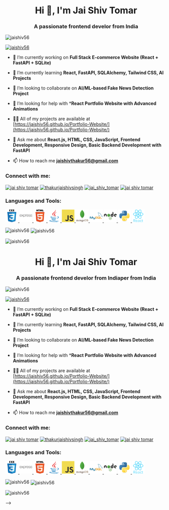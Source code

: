 
<h1 align="center">Hi 👋, I'm Jai Shiv Tomar</h1>
<h3 align="center">A passionate frontend develor from India</h3>

<p align="left"> <img src="https://komarev.com/ghpvc/?username=jaishiv56&label=Profile%20views&color=0e75b6&style=flat" alt="jaishiv56" /> </p>

<p align="left"> <a href="https://github.com/ryo-ma/github-profile-trophy"><img src="https://github-profile-trophy.vercel.app/?username=jaishiv56" alt="jaishiv56" /></a> </p>

- 🔭 I’m currently working on **Full Stack E-commerce Website (React + FastAPI + SQLite)**

- 🌱 I’m currently learning ****React, FastAPI, SQLAlchemy, Tailwind CSS, AI Projects****

- 👯 I’m looking to collaborate on **AI/ML-based Fake News Detection Project**

- 🤝 I’m looking for help with ***React Portfolio Website with Advanced Animations**

- 👨‍💻 All of my projects are available at [https://jaishiv56.github.io/Portfolio-Website/](https://jaishiv56.github.io/Portfolio-Website/)

- 💬 Ask me about **React.js, HTML, CSS, JavaScript, Frontend Development, Responsive Design, Basic Backend Development with FastAPI**

- 📫 How to reach me **jaishivthakur56@gmail.com**

<h3 align="left">Connect with me:</h3>
<p align="left">
<a href="https://linkedin.com/in/jai shiv tomar" target="blank"><img align="center" src="https://raw.githubusercontent.com/rahuldkjain/github-profile-readme-generator/master/src/images/icons/Social/linked-in-alt.svg" alt="jai shiv tomar" height="30" width="40" /></a>
<a href="https://instagram.com/thakurjaishivsingh" target="blank"><img align="center" src="https://raw.githubusercontent.com/rahuldkjain/github-profile-readme-generator/master/src/images/icons/Social/instagram.svg" alt="thakurjaishivsingh" height="30" width="40" /></a>
<a href="https://www.leetcode.com/jai_shiv_tomar" target="blank"><img align="center" src="https://raw.githubusercontent.com/rahuldkjain/github-profile-readme-generator/master/src/images/icons/Social/leet-code.svg" alt="jai_shiv_tomar" height="30" width="40" /></a>
<a href="https://auth.geeksforgeeks.org/user/jai shiv tomar" target="blank"><img align="center" src="https://raw.githubusercontent.com/rahuldkjain/github-profile-readme-generator/master/src/images/icons/Social/geeks-for-geeks.svg" alt="jai shiv tomar" height="30" width="40" /></a>
</p>

<h3 align="left">Languages and Tools:</h3>
<p align="left"> <a href="https://www.w3schools.com/css/" target="_blank" rel="noreferrer"> <img src="https://raw.githubusercontent.com/devicons/devicon/master/icons/css3/css3-original-wordmark.svg" alt="css3" width="40" height="40"/> </a> <a href="https://expressjs.com" target="_blank" rel="noreferrer"> <img src="https://raw.githubusercontent.com/devicons/devicon/master/icons/express/express-original-wordmark.svg" alt="express" width="40" height="40"/> </a> <a href="https://www.w3.org/html/" target="_blank" rel="noreferrer"> <img src="https://raw.githubusercontent.com/devicons/devicon/master/icons/html5/html5-original-wordmark.svg" alt="html5" width="40" height="40"/> </a> <a href="https://www.java.com" target="_blank" rel="noreferrer"> <img src="https://raw.githubusercontent.com/devicons/devicon/master/icons/java/java-original.svg" alt="java" width="40" height="40"/> </a> <a href="https://developer.mozilla.org/en-US/docs/Web/JavaScript" target="_blank" rel="noreferrer"> <img src="https://raw.githubusercontent.com/devicons/devicon/master/icons/javascript/javascript-original.svg" alt="javascript" width="40" height="40"/> </a> <a href="https://www.mongodb.com/" target="_blank" rel="noreferrer"> <img src="https://raw.githubusercontent.com/devicons/devicon/master/icons/mongodb/mongodb-original-wordmark.svg" alt="mongodb" width="40" height="40"/> </a> <a href="https://www.mysql.com/" target="_blank" rel="noreferrer"> <img src="https://raw.githubusercontent.com/devicons/devicon/master/icons/mysql/mysql-original-wordmark.svg" alt="mysql" width="40" height="40"/> </a> <a href="https://nodejs.org" target="_blank" rel="noreferrer"> <img src="https://raw.githubusercontent.com/devicons/devicon/master/icons/nodejs/nodejs-original-wordmark.svg" alt="nodejs" width="40" height="40"/> </a> <a href="https://www.python.org" target="_blank" rel="noreferrer"> <img src="https://raw.githubusercontent.com/devicons/devicon/master/icons/python/python-original.svg" alt="python" width="40" height="40"/> </a> <a href="https://reactjs.org/" target="_blank" rel="noreferrer"> <img src="https://raw.githubusercontent.com/devicons/devicon/master/icons/react/react-original-wordmark.svg" alt="react" width="40" height="40"/> </a> </p>

<p><img align="left" src="https://github-readme-stats.vercel.app/api/top-langs?username=jaishiv56&show_icons=true&locale=en&layout=compact" alt="jaishiv56" /></p>

<p>&nbsp;<img align="center" src="https://github-readme-stats.vercel.app/api?username=jaishiv56&show_icons=true&locale=en" alt="jaishiv56" /></p>

<p><img align="center" src="https://github-readme-streak-stats.herokuapp.com/?user=jaishiv56&" alt="jaishiv56" /></p>
<h1 align="center">Hi 👋, I'm Jai Shiv Tomar</h1>
<h3 align="center">A passionate frontend develor from Indiaper from India</h3>

<p align="left"> <img src="https://komarev.com/ghpvc/?username=jaishiv56&label=Profile%20views&color=0e75b6&style=flat" alt="jaishiv56" /> </p>

<p align="left"> <a href="https://github.com/ryo-ma/github-profile-trophy"><img src="https://github-profile-trophy.vercel.app/?username=jaishiv56" alt="jaishiv56" /></a> </p>

- 🔭 I’m currently working on **Full Stack E-commerce Website (React + FastAPI + SQLite)**

- 🌱 I’m currently learning ****React, FastAPI, SQLAlchemy, Tailwind CSS, AI Projects****

- 👯 I’m looking to collaborate on **AI/ML-based Fake News Detection Project**

- 🤝 I’m looking for help with ***React Portfolio Website with Advanced Animations**

- 👨‍💻 All of my projects are available at [https://jaishiv56.github.io/Portfolio-Website/](https://jaishiv56.github.io/Portfolio-Website/)

- 💬 Ask me about **React.js, HTML, CSS, JavaScript, Frontend Development, Responsive Design, Basic Backend Development with FastAPI**

- 📫 How to reach me **jaishivthakur56@gmail.com**

<h3 align="left">Connect with me:</h3>
<p align="left">
<a href="https://linkedin.com/in/jai shiv tomar" target="blank"><img align="center" src="https://raw.githubusercontent.com/rahuldkjain/github-profile-readme-generator/master/src/images/icons/Social/linked-in-alt.svg" alt="jai shiv tomar" height="30" width="40" /></a>
<a href="https://instagram.com/thakurjaishivsingh" target="blank"><img align="center" src="https://raw.githubusercontent.com/rahuldkjain/github-profile-readme-generator/master/src/images/icons/Social/instagram.svg" alt="thakurjaishivsingh" height="30" width="40" /></a>
<a href="https://www.leetcode.com/jai_shiv_tomar" target="blank"><img align="center" src="https://raw.githubusercontent.com/rahuldkjain/github-profile-readme-generator/master/src/images/icons/Social/leet-code.svg" alt="jai_shiv_tomar" height="30" width="40" /></a>
<a href="https://auth.geeksforgeeks.org/user/jai shiv tomar" target="blank"><img align="center" src="https://raw.githubusercontent.com/rahuldkjain/github-profile-readme-generator/master/src/images/icons/Social/geeks-for-geeks.svg" alt="jai shiv tomar" height="30" width="40" /></a>
</p>

<h3 align="left">Languages and Tools:</h3>
<p align="left"> <a href="https://www.w3schools.com/css/" target="_blank" rel="noreferrer"> <img src="https://raw.githubusercontent.com/devicons/devicon/master/icons/css3/css3-original-wordmark.svg" alt="css3" width="40" height="40"/> </a> <a href="https://expressjs.com" target="_blank" rel="noreferrer"> <img src="https://raw.githubusercontent.com/devicons/devicon/master/icons/express/express-original-wordmark.svg" alt="express" width="40" height="40"/> </a> <a href="https://www.w3.org/html/" target="_blank" rel="noreferrer"> <img src="https://raw.githubusercontent.com/devicons/devicon/master/icons/html5/html5-original-wordmark.svg" alt="html5" width="40" height="40"/> </a> <a href="https://www.java.com" target="_blank" rel="noreferrer"> <img src="https://raw.githubusercontent.com/devicons/devicon/master/icons/java/java-original.svg" alt="java" width="40" height="40"/> </a> <a href="https://developer.mozilla.org/en-US/docs/Web/JavaScript" target="_blank" rel="noreferrer"> <img src="https://raw.githubusercontent.com/devicons/devicon/master/icons/javascript/javascript-original.svg" alt="javascript" width="40" height="40"/> </a> <a href="https://www.mongodb.com/" target="_blank" rel="noreferrer"> <img src="https://raw.githubusercontent.com/devicons/devicon/master/icons/mongodb/mongodb-original-wordmark.svg" alt="mongodb" width="40" height="40"/> </a> <a href="https://www.mysql.com/" target="_blank" rel="noreferrer"> <img src="https://raw.githubusercontent.com/devicons/devicon/master/icons/mysql/mysql-original-wordmark.svg" alt="mysql" width="40" height="40"/> </a> <a href="https://nodejs.org" target="_blank" rel="noreferrer"> <img src="https://raw.githubusercontent.com/devicons/devicon/master/icons/nodejs/nodejs-original-wordmark.svg" alt="nodejs" width="40" height="40"/> </a> <a href="https://www.python.org" target="_blank" rel="noreferrer"> <img src="https://raw.githubusercontent.com/devicons/devicon/master/icons/python/python-original.svg" alt="python" width="40" height="40"/> </a> <a href="https://reactjs.org/" target="_blank" rel="noreferrer"> <img src="https://raw.githubusercontent.com/devicons/devicon/master/icons/react/react-original-wordmark.svg" alt="react" width="40" height="40"/> </a> </p>

<p><img align="left" src="https://github-readme-stats.vercel.app/api/top-langs?username=jaishiv56&show_icons=true&locale=en&layout=compact" alt="jaishiv56" /></p>

<p>&nbsp;<img align="center" src="https://github-readme-stats.vercel.app/api?username=jaishiv56&show_icons=true&locale=en" alt="jaishiv56" /></p>

<p><img align="center" src="https://github-readme-streak-stats.herokuapp.com/?user=jaishiv56&" alt="jaishiv56" /></p>

-->
